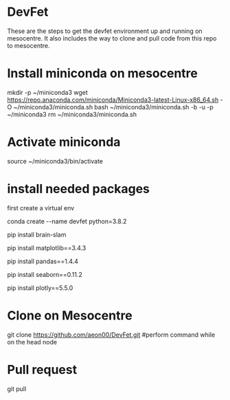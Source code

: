 # DevFet
These are the steps to get the devfet environment up and running on mesocentre. It also includes the way to clone and pull code from this repo to mesocentre.

# Install miniconda on mesocentre
mkdir -p ~/miniconda3
wget https://repo.anaconda.com/miniconda/Miniconda3-latest-Linux-x86_64.sh -O ~/miniconda3/miniconda.sh
bash ~/miniconda3/miniconda.sh -b -u -p ~/miniconda3
rm ~/miniconda3/miniconda.sh

# Activate miniconda
source ~/miniconda3/bin/activate

# install needed packages
first create a virtual env

conda create --name devfet python=3.8.2

pip install brain-slam

pip install matplotlib==3.4.3

pip install pandas==1.4.4

pip install seaborn==0.11.2

pip install plotly==5.5.0

# Clone on Mesocentre
git clone https://github.com/aeon00/DevFet.git #perform command while on the head node

# Pull request
git pull


